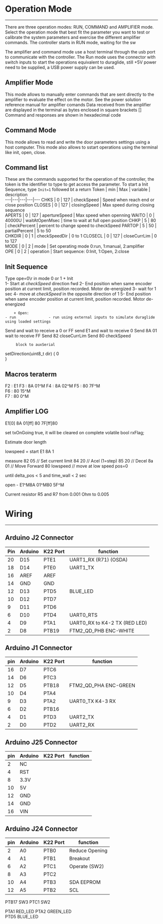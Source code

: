 # Operation Mode
----------------------
There are three operation modes: RUN, COMMAND and AMPLIFIER mode. Select the operation mode that best fit the parameter you want to test or calibrate the system parameters and exercise the different amplifier commands. The controller starts in RUN mode, waiting for the sw

The amplifier and command mode use a host terminal through the usb port to communicate with the controller. The Run mode uses the connector with switch inputs to start the operations equivalent to duraglide, still +5V power need to be supplied, a USB power supply can be used.

## Amplifier Mode
This mode allows to manually enter commands that are sent directly to the amplifier to evaluate the effect on the motor. See the power solution reference manual for amplifier comands
Data received from the amplifier are displayed in the terminal as bytes enclosed in square brackets []  
Command and responses are shown in hexadecimal code

## Command Mode 
This mode allows to read and write the door parameters settings using a host computer. This mode also allows to sstart operations using the terminal like init, open, close.

## Command list
These are the commands supported for the operation of the controller, the token is the identifier to type to get access the parameter. To start a Init Sequence, type 
`Init=1`
followed bt a return
Token	|	min | Max | variable | description	
---|---|---|---|---
CHKS		|		0	|	127			|  checkSpeed     | 	Speed when reach end or close position
CLOSES	|   0	|	127    	|  closingSpeed   | 	Max speed during closing sequence      
APERTS	|   0	|	127    	|  apertureSpeed  | 	Max speed when openning
WAITO		|   0	|	40000U	|  waitAtOpenMsec | 	time to wait at full open position 
CHKP		|  	5	|	80    	|  checkPercent   | 	percent to change speed to checkSpeed
PARTOP	| 	5	|	50    	|  partialPercent | 	5 to 50                                     
CHKDIR	|   0	|	1   	  |  checkSpeedDir  | 	0 to 1 
CLOSECL |   0	|	127  	  |  closeCurrLim   | 	0 to 127                                      
MODE		|		0	|	2			  |  mode           |   Set operating mode 0:run, 1:manual, 2:amplifier      
OPE			|		0	|	2			  |  operation      |   Start sequence: 0:Init, 1:Open, 2:close

## Init Sequence
Type ope=0\r in mode 0 or 1
		+	Init	
			1- Start at _checkSpeed_ direction fwd
			2- End position when same encoder position at current limit, position recorded. Motor de-energized
			3- wait for 1 sec
			4- move at _checkSpeed_ in the opposite direction of 1
			5- End position when same encoder position at current limit, position recorded. Motor de-energized

		+ Open:						
	- run				- run using external inputs to simulate duraglide using loaded settings

Send and wait to receive a 0 or FF
send E1 and wait to receive 0
Send 8A 01	wait to receive FF 
Send 82 closeCurrLim 
Send 80 checkSpeed


		 block to auxSerial
setDirection(uint8_t dir)
{
	0	
}

## Macros teraterm
F2 : E1
F3 : 8A 01^M
F4 : 8A 02^M
F5 : 80 7F^M  
F6 : 80 15^M  
F7 : 80 0^M   
 
## Amplifier LOG
E1[0]
8A 01[ff]
80 7F[ff]80


set txOnGoing true, it will be cleared on complete
volatile bool rxFlag;






Estimate door length


lowspeed = 
start
E1
8A 1

measure 
82	05						// Set current limit
84	20						// Acel (1=step)
85	20						// Decel
8a  01						// Move Forward
80  lowspeed			// move at low speed
pos=0


until delta_pos < 5	and time_wall < 2 sec

 


 
open - 
E1^M8A 01^M80 5F^M




Current resistor R5 and R7 from 0.001 Ohm to 0.005




# Wiring
------------------------------------------

## Arduino J2 Connector
Pin| Arduino | K22 Port | function
---|---|---|---
20 	| D15 	| PTE1 	| UART1_RX	(R71) (OSDA)
18 	| D14 	| PTE0 	| UART1_TX
16	| AREF 	| AREF 	| 
14	| GND 	| GND  	| 
12	| D13 	| PTD5 	| BLUE_LED 	
10	| D12 	| PTD7 	| 
9		| D11 	| PTD6 	| 	
6		| D10 	| PTD4 	| UART0_RTS
4		| D9 		| PTA1 	| UART0_RX to K4-2 TX (RED LED)
2		| D8 		| PTB19	| FTM2_QD_PHB	ENC-WHITE

## Arduino J1 Connector
pin | Arduino | K22 Port | function
----|---|---|---
16	| D7 	| PTC6 	| 
14	| D6 	| PTC3 	| 
12	| D5 	| PTB18 | FTM2_QD_PHA	ENC-GREEN
10	| D4 	| PTA4	| 
9		| D3 	| PTA2 	| UART0_TX	K4-3 RX
6		| D2 	| PTB16	| 
4		| D1 	| PTD3 	| UART2_TX
2		| D0 	| PTD2	| UART2_RX

## Arduino J25 Connector
pin | Arduino | K22 Port | function
----|---|---|---
2   |  NC   |  
4   |  RST  |  
8   |  3.3V |  
10  |  5V   |  
12  |  GND  |  
14  |  GND  |  
16  |  VIN  |  

## Arduino J24 Connector
pin | Arduino | K22 Port | function
----|---|---|---
2   | A0  |  PTB0  | 	Reduce Opening
4   | A1  |  PTB1  |	Breakout
6   | A2  |  PTC1  |	Operate	(SW2)
8   | A3  |  PTC2  |
10  | A4  |  PTB3  |	SDA EEPROM
12  | A5  |  PTB2  |	SCL

PTB17	SW3
PTC1	SW2

PTA1	RED_LED
PTA2	GREEN_LED	
PTD5	BLUE_LED






	
